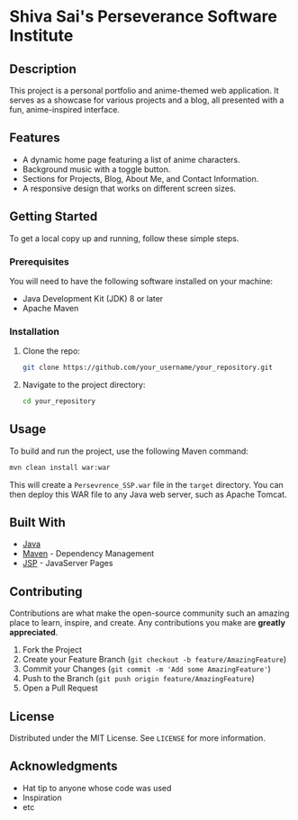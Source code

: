 # Shiva Sai's Perseverance Software Institute

## Description

This project is a personal portfolio and anime-themed web application. It serves as a showcase for various projects and a blog, all presented with a fun, anime-inspired interface.

## Features

- A dynamic home page featuring a list of anime characters.
- Background music with a toggle button.
- Sections for Projects, Blog, About Me, and Contact Information.
- A responsive design that works on different screen sizes.

## Getting Started

To get a local copy up and running, follow these simple steps.

### Prerequisites

You will need to have the following software installed on your machine:

- Java Development Kit (JDK) 8 or later
- Apache Maven

### Installation

1. Clone the repo:
   ```sh
   git clone https://github.com/your_username/your_repository.git
   ```
2. Navigate to the project directory:
   ```sh
   cd your_repository
   ```

## Usage

To build and run the project, use the following Maven command:

```sh
mvn clean install war:war
```

This will create a `Persevrence_SSP.war` file in the `target` directory. You can then deploy this WAR file to any Java web server, such as Apache Tomcat.

## Built With

* [Java](https://www.java.com/)
* [Maven](https://maven.apache.org/) - Dependency Management
* [JSP](https://www.oracle.com/java/technologies/jspt.html) - JavaServer Pages

## Contributing

Contributions are what make the open-source community such an amazing place to learn, inspire, and create. Any contributions you make are **greatly appreciated**.

1. Fork the Project
2. Create your Feature Branch (`git checkout -b feature/AmazingFeature`)
3. Commit your Changes (`git commit -m 'Add some AmazingFeature'`)
4. Push to the Branch (`git push origin feature/AmazingFeature`)
5. Open a Pull Request

## License

Distributed under the MIT License. See `LICENSE` for more information.

## Acknowledgments

* Hat tip to anyone whose code was used
* Inspiration
* etc
